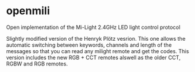 # openmili
Open implementation of the Mi-Light 2.4GHz LED light control protocol

Slightly modified version of the Henryk Plötz vesrion.
This one allows the automatic switching between keywords, channels and length of the messages so that you can read any milight remote and get the codes. 
This version includes the new RGB + CCT remotes alswell as the older CCT, RGBW and RGB remotes.

